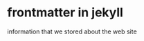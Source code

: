 ﻿---
layout: page
permalink: "/jekyll"
---

# frontmatter in jekyll
information that we stored about the web site